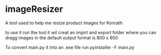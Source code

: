 # imageResizer
A tool used to help me resize product images for Konrath

to use it run the tool it wil creat an impirt and export folder where you can dragg images in
the default output format is 800 x 800

To convert main.py it into an .exe file run 
pyinstaller -F main.py